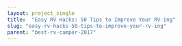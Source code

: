 ```yaml
---
layout: project_single
title:  "Easy RV Hacks: 50 Tips to Improve Your RV-ing"
slug: "easy-rv-hacks-50-tips-to-improve-your-rv-ing"
parent: "best-rv-camper-2017"
---
```

 